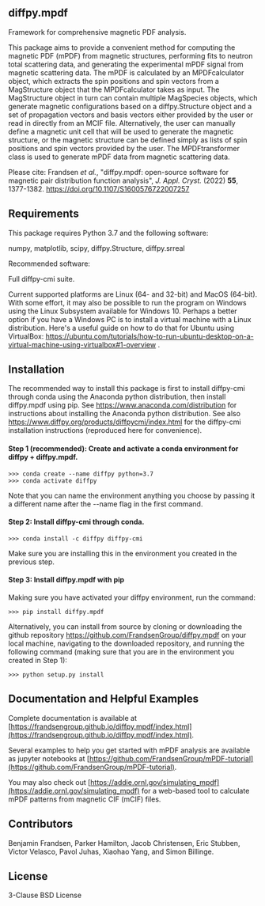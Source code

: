 ## diffpy.mpdf

Framework for comprehensive magnetic PDF analysis.

This package aims to provide a convenient method for computing the magnetic PDF (mPDF) from magnetic structures, performing fits to neutron total scattering data, and generating the experimental mPDF signal from magnetic scattering data. The mPDF is calculated by an MPDFcalculator object, which extracts the spin positions and spin vectors from a MagStructure object that the MPDFcalculator takes as input. The MagStructure object in turn can contain multiple MagSpecies objects, which generate magnetic configurations based on a diffpy.Structure object and a set of propagation vectors and basis vectors either provided by the user or read in directly from an MCIF file. Alternatively, the user can manually define a magnetic unit cell that will be used to generate the magnetic structure, or the magnetic structure can be defined simply as lists of spin positions and spin vectors provided by the user. The MPDFtransformer class is used to generate mPDF data from magnetic scattering data.

Please cite: Frandsen _et al._, "diffpy.mpdf: open-source software for magnetic pair distribution function analysis", _J. Appl. Cryst._ (2022) __55__, 1377-1382. https://doi.org/10.1107/S1600576722007257


## Requirements

This package requires Python 3.7 and the following software:

numpy, matplotlib, scipy, diffpy.Structure, diffpy.srreal

Recommended software:

Full diffpy-cmi suite.

Current supported platforms are Linux (64- and 32-bit) and MacOS (64-bit). With some effort, it may also be possible to run the program on Windows using the Linux Subsystem available for Windows 10. Perhaps a better option if you have a Windows PC is to install a virtual machine with a Linux distribution. Here's a useful guide on how to do that for Ubuntu using VirtualBox: https://ubuntu.com/tutorials/how-to-run-ubuntu-desktop-on-a-virtual-machine-using-virtualbox#1-overview . 

## Installation

The recommended way to install this package is first to install diffpy-cmi through conda using the Anaconda python distribution, then install diffpy.mpdf using pip. See https://www.anaconda.com/distribution for instructions about installing the Anaconda python distribution. See also https://www.diffpy.org/products/diffpycmi/index.html for the diffpy-cmi installation instructions (reproduced here for convenience).

#### Step 1 (recommended): Create and activate a conda environment for diffpy + diffpy.mpdf.
    >>> conda create --name diffpy python=3.7
    >>> conda activate diffpy
Note that you can name the environment anything you choose by passing it a different name after the --name flag in the first command.

#### Step 2: Install diffpy-cmi through conda.
    >>> conda install -c diffpy diffpy-cmi
Make sure you are installing this in the environment you created in the previous step.

#### Step 3: Install diffpy.mpdf with pip
Making sure you have activated your diffpy environment, run the command:

    >>> pip install diffpy.mpdf

Alternatively, you can install from source by cloning or downloading the github repository https://github.com/FrandsenGroup/diffpy.mpdf on your local machine, navigating to the downloaded repository, and running the following command (making sure that you are in the environment you created in Step 1):

    >>> python setup.py install

## Documentation and Helpful Examples
Complete documentation is available  at [https://frandsengroup.github.io/diffpy.mpdf/index.html](https://frandsengroup.github.io/diffpy.mpdf/index.html).

Several examples to help you get started with mPDF analysis are available as jupyter notebooks at [https://github.com/FrandsenGroup/mPDF-tutorial](https://github.com/FrandsenGroup/mPDF-tutorial).

You may also check out [https://addie.ornl.gov/simulating_mpdf](https://addie.ornl.gov/simulating_mpdf) for a web-based tool to calculate mPDF patterns from magnetic CIF (mCIF) files. 

## Contributors

Benjamin Frandsen, Parker Hamilton, Jacob Christensen, Eric Stubben, Victor Velasco, Pavol Juhas, Xiaohao Yang, and Simon Billinge.

## License

3-Clause BSD License
